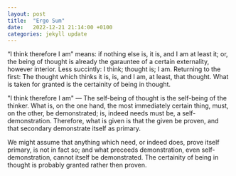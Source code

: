 ```yaml
---
layout: post
title:  "Ergo Sum"
date:   2022-12-21 21:14:00 +0100
categories: jekyll update
---
```


“I think therefore I am” means: if nothing else is, it is, and I am at least it; or, the being of thought is already the garauntee of a certain externality, however interior. Less succintly: I think; thought is; I am. Returning to the first: The thought which thinks it is, is, and I am, at least, that thought. What is taken for granted is the certainity of being in thought.

"I think therefore I am" — The self-being of thought is the self-being of the thinker. What is, on the one hand, the most immediately certain thing, must, on the other, be demonstrated; is, indeed needs must be, a self-demonstration. Therefore, what is given is that the given be proven, and that secondary demonstrate itself as primary.

We might assume that anything which need, or indeed does, prove itself primary, is not in fact so; and what preceeds demonstration, even self-demonstration, cannot itself be demonstrated. The certainity of being in thought is probably granted rather then proven. 
